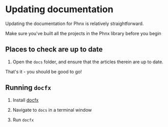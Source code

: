 # Updating documentation

Updating the documentation for Phnx is relatively straightforward.

Make sure you've built all the projects in the Phnx library before you begin

## Places to check are up to date

1. Open the `docs` folder, and ensure that the articles therein are up to date.

That's it - you should be good to go!

## Running `docfx`

1. Install [docfx](https://github.com/dotnet/docfx/releases)

1. Navigate to `docs` in a terminal window

1. Run `docfx`